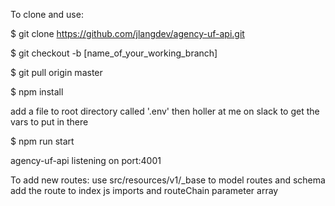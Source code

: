 To clone and use:

$ git clone https://github.com/jlangdev/agency-uf-api.git

$ git checkout -b [name_of_your_working_branch]

$ git pull origin master

$ npm install

add a file to root directory called '.env' then holler at me on slack to get the vars to put in there

$ npm run start

agency-uf-api listening on port:4001



To add new routes:
    use src/resources/v1/_base to model routes and schema
    add the route to index js imports and routeChain parameter array
